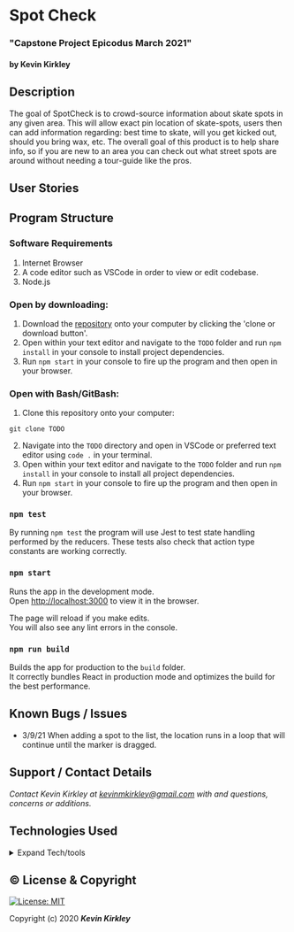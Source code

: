 # Spot Check

### "Capstone Project Epicodus March 2021"

#### by Kevin Kirkley

## Description

The goal of SpotCheck is to crowd-source information about skate spots in any given area. This will allow exact pin location of skate-spots, users then can add information regarding: best time to skate, will you get kicked out, should you bring wax, etc.  The overall goal of this product is to help share info, so if you are new to an area you can check out what street spots are around without needing a tour-guide like the pros.

## User Stories

## Program Structure

### Software Requirements

1. Internet Browser
2. A code editor such as VSCode in order to view or edit codebase.
3. Node.js

### Open by downloading:

1. Download the [repository](TODO) onto your computer by clicking the 'clone or download button'.
2. Open within your text editor and navigate to the `TODO` folder and run `npm install` in your console to install project dependencies.
3. Run `npm start` in your console to fire up the program and then open in your browser.

### Open with Bash/GitBash:

1. Clone this repository onto your computer:

```
git clone TODO
```

2. Navigate into the `TODO` directory and open in VSCode or preferred text editor using `code .` in your terminal.
3. Open within your text editor and navigate to the `TODO` folder and run `npm install` in your console to install all project dependencies.
4. Run `npm start` in your console to fire up the program and then open in your browser.

### `npm test`

By running `npm test` the program will use Jest to test state handling performed by the reducers. These tests also check that action type constants are working correctly.

### `npm start`

Runs the app in the development mode.\
Open [http://localhost:3000](http://localhost:3000) to view it in the browser.

The page will reload if you make edits.\
You will also see any lint errors in the console.

### `npm run build`

Builds the app for production to the `build` folder.\
It correctly bundles React in production mode and optimizes the build for the best performance.

## Known Bugs / Issues

- 3/9/21 When adding a spot to the list, the location runs in a loop that will continue until the marker is dragged. 

## Support / Contact Details

_Contact Kevin Kirkley at [kevinmkirkley@gmail.com](mailto:kevinmkirkley@gmail.com) with and questions, concerns or additions._

## Technologies Used

<details>
  <summary>Expand Tech/tools</summary>

- [Bootstrap Components](https://getbootstrap.com/docs/3.3/components/)
- Javascript
- React
- CSS
- Node.js
- Google Fonts
- Redux
- Jest
- Babel

</details>

## ©️ License & Copyright

[![License: MIT](https://img.shields.io/badge/License-MIT-yellow.svg)](https://opensource.org/licenses/MIT)

Copyright (c) 2020 **_Kevin Kirkley_**
